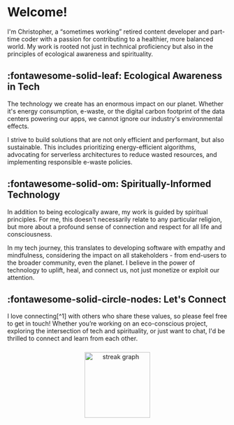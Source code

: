 # Welcome!

I'm Christopher, a “sometimes working” retired content developer and part-time coder with a passion for contributing to a healthier, more balanced world. My work is rooted not just in technical proficiency but also in the principles of ecological awareness and spirituality. 

## :fontawesome-solid-leaf: Ecological Awareness in Tech 

The technology we create has an enormous impact on our planet. Whether it's energy consumption, e-waste, or the digital carbon footprint of the data centers powering our apps, we cannot ignore our industry's environmental effects.

I strive to build solutions that are not only efficient and performant, but also sustainable. This includes prioritizing energy-efficient algorithms, advocating for serverless architectures to reduce wasted resources, and implementing responsible e-waste policies.

## :fontawesome-solid-om: Spiritually-Informed Technology 

In addition to being ecologically aware, my work is guided by spiritual principles. For me, this doesn't necessarily relate to any particular religion, but more about a profound sense of connection and respect for all life and consciousness.

In my tech journey, this translates to developing software with empathy and mindfulness, considering the impact on all stakeholders - from end-users to the broader community, even the planet. I believe in the power of technology to uplift, heal, and connect us, not just monetize or exploit our attention.

## :fontawesome-solid-circle-nodes: Let's Connect

I love connecting[^1] with others who share these values, so please feel free to get in touch! Whether you’re working on an eco-conscious project, exploring the intersection of tech and spirituality, or just want to chat, I'd be thrilled to connect and learn from each other.

###

<div align="center">
  <img src="https://streak-stats.demolab.com?user=cfurlin&locale=en&mode=daily&theme=dark&hide_border=false&border_radius=20&order=3" height="150" alt="streak graph"  />
</div>

###
